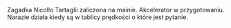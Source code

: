 Zagadka Nicollo Tartaglii zaliczona na mainie. 
Akcelerator w przygotowaniu. Narazie działa kiedy są w tablicy prędkości o które jest pytanie.
